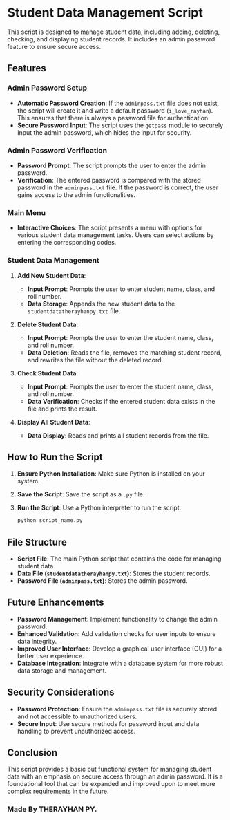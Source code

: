 # Student Data Management Script

This script is designed to manage student data, including adding, deleting, checking, and displaying student records. It includes an admin password feature to ensure secure access.

## Features

### Admin Password Setup

- **Automatic Password Creation**: If the `adminpass.txt` file does not exist, the script will create it and write a default password (`i_love_rayhan`). This ensures that there is always a password file for authentication.
- **Secure Password Input**: The script uses the `getpass` module to securely input the admin password, which hides the input for security.

### Admin Password Verification

- **Password Prompt**: The script prompts the user to enter the admin password.
- **Verification**: The entered password is compared with the stored password in the `adminpass.txt` file. If the password is correct, the user gains access to the admin functionalities.

### Main Menu

- **Interactive Choices**: The script presents a menu with options for various student data management tasks. Users can select actions by entering the corresponding codes.

### Student Data Management

1. **Add New Student Data**:
    - **Input Prompt**: Prompts the user to enter student name, class, and roll number.
    - **Data Storage**: Appends the new student data to the `studentdatatherayhanpy.txt` file.

2. **Delete Student Data**:
    - **Input Prompt**: Prompts the user to enter the student name, class, and roll number.
    - **Data Deletion**: Reads the file, removes the matching student record, and rewrites the file without the deleted record.

3. **Check Student Data**:
    - **Input Prompt**: Prompts the user to enter the student name, class, and roll number.
    - **Data Verification**: Checks if the entered student data exists in the file and prints the result.

4. **Display All Student Data**:
    - **Data Display**: Reads and prints all student records from the file.

## How to Run the Script

1. **Ensure Python Installation**: Make sure Python is installed on your system.
2. **Save the Script**: Save the script as a `.py` file.
3. **Run the Script**: Use a Python interpreter to run the script.

    ```bash
    python script_name.py
    ```

## File Structure

- **Script File**: The main Python script that contains the code for managing student data.
- **Data File (`studentdatatherayhanpy.txt`)**: Stores the student records.
- **Password File (`adminpass.txt`)**: Stores the admin password.

## Future Enhancements

- **Password Management**: Implement functionality to change the admin password.
- **Enhanced Validation**: Add validation checks for user inputs to ensure data integrity.
- **Improved User Interface**: Develop a graphical user interface (GUI) for a better user experience.
- **Database Integration**: Integrate with a database system for more robust data storage and management.

## Security Considerations

- **Password Protection**: Ensure the `adminpass.txt` file is securely stored and not accessible to unauthorized users.
- **Secure Input**: Use secure methods for password input and data handling to prevent unauthorized access.

## Conclusion

This script provides a basic but functional system for managing student data with an emphasis on secure access through an admin password. It is a foundational tool that can be expanded and improved upon to meet more complex requirements in the future.

### Made By THERAYHAN PY.
